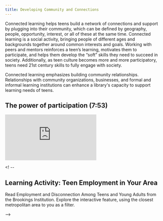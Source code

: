 ```yaml
---
title: Developing Community and Connections
---
```

 
 Connected learning helps teens build a network of connections and support by plugging into their community, which can be defined by geography, people, opportunity, interest, or all of these at the same time. Connected learning is a social activity, bringing people of different ages and backgrounds together around common interests and goals. Working with peers and mentors reinforces a teen’s learning, motivates them to participate, and helps them develop the “soft” skills they need to succeed in society. Additionally, as teen culture becomes more and more participatory, teens need 21st century skills to fully engage with society.

Connected learning emphasizes building community relationships. Relationships with community organizations, businesses, and formal and informal learning institutions can enhance a library's capacity to support learning needs of teens.


## The power of participation (7:53)

<iframe src="https://www.youtube.com/embed/1gPm-c1wRsQ" frameborder="0" scrolling="no" allowfullscreen></iframe>

<! -- <div class="callout activity" markdown="1">
## Learning Activity: Teen Employment in Your Area
    
Read Employment and Disconnection Among Teens and Young Adults from the Brookings Institution. Explore the interactive feature, using the closest metropolitan area to you as a filter.     

</div> -->




